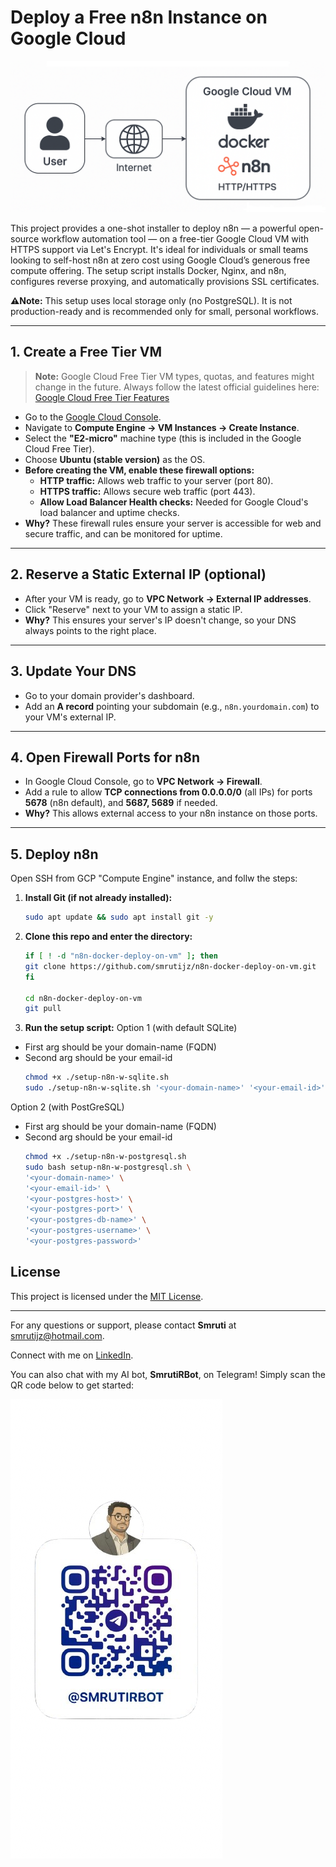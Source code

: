 # Deploy a Free n8n Instance on Google Cloud

![n8n Architecture](img/architecture.png)

This project provides a one-shot installer to deploy n8n — a powerful open-source workflow automation tool — on a free-tier Google Cloud VM with HTTPS support via Let's Encrypt. It's ideal for individuals or small teams looking to self-host n8n at zero cost using Google Cloud’s generous free compute offering. The setup script installs Docker, Nginx, and n8n, configures reverse proxying, and automatically provisions SSL certificates.

**⚠️Note:** This setup uses local storage only (no PostgreSQL). It is not production-ready and is recommended only for small, personal workflows.

---

## 1. Create a Free Tier VM

> **Note:** Google Cloud Free Tier VM types, quotas, and features might change in the future. Always follow the latest official guidelines here:  
> [Google Cloud Free Tier Features](https://cloud.google.com/free/docs/free-cloud-features)


- Go to the [Google Cloud Console](https://console.cloud.google.com/).
- Navigate to **Compute Engine → VM Instances → Create Instance**.
- Select the **"E2-micro"** machine type (this is included in the Google Cloud Free Tier).
- Choose **Ubuntu (stable version)** as the OS.
- **Before creating the VM, enable these firewall options:**
  - **HTTP traffic:** Allows web traffic to your server (port 80).
  - **HTTPS traffic:** Allows secure web traffic (port 443).
  - **Allow Load Balancer Health checks:** Needed for Google Cloud's load balancer and uptime checks.
- **Why?** These firewall rules ensure your server is accessible for web and secure traffic, and can be monitored for uptime.

---

## 2. Reserve a Static External IP (optional)

- After your VM is ready, go to **VPC Network → External IP addresses**.
- Click "Reserve" next to your VM to assign a static IP.
- **Why?** This ensures your server's IP doesn't change, so your DNS always points to the right place.

---

## 3. Update Your DNS

- Go to your domain provider's dashboard.
- Add an **A record** pointing your subdomain (e.g., `n8n.yourdomain.com`) to your VM's external IP.

---

## 4. Open Firewall Ports for n8n

- In Google Cloud Console, go to **VPC Network → Firewall**.
- Add a rule to allow **TCP connections from 0.0.0.0/0** (all IPs) for ports **5678** (n8n default), and **5687, 5689** if needed.
- **Why?** This allows external access to your n8n instance on those ports.

---

## 5. Deploy n8n

Open SSH from GCP "Compute Engine" instance, and follw the steps:

1. **Install Git (if not already installed):**
   ```bash
   sudo apt update && sudo apt install git -y
   ```

2. **Clone this repo and enter the directory:**
   ```bash
   if [ ! -d "n8n-docker-deploy-on-vm" ]; then
   git clone https://github.com/smrutijz/n8n-docker-deploy-on-vm.git
   fi

   cd n8n-docker-deploy-on-vm
   git pull
   ```

3. **Run the setup script:**
Option 1 (with default SQLite)
- First arg should be your domain-name (FQDN)
- Second arg should be your email-id
   ```bash
   chmod +x ./setup-n8n-w-sqlite.sh
   sudo ./setup-n8n-w-sqlite.sh '<your-domain-name>' '<your-email-id>'
   ```
Option 2 (with PostGreSQL)
- First arg should be your domain-name (FQDN)
- Second arg should be your email-id
   ```bash
   chmod +x ./setup-n8n-w-postgresql.sh
   sudo bash setup-n8n-w-postgresql.sh \
  '<your-domain-name>' \
  '<your-email-id>' \
  '<your-postgres-host>' \
  '<your-postgres-port>' \
  '<your-postgres-db-name>' \
  '<your-postgres-username>' \
  '<your-postgres-password>'
   ```


## License

This project is licensed under the [MIT License](https://opensource.org/licenses/MIT).

---

For any questions or support, please contact **Smruti** at [smrutijz@hotmail.com](mailto:smrutijz@hotmail.com).

Connect with me on [LinkedIn](https://www.linkedin.com/in/smrutijz/).

You can also chat with my AI bot, **SmrutiRBot**, on Telegram! Simply scan the QR code below to get started:

[![SmrutiRBot](img/smruti-r-bot-telegram-qr-code.png)](https://t.me/SmrutiRBot)
